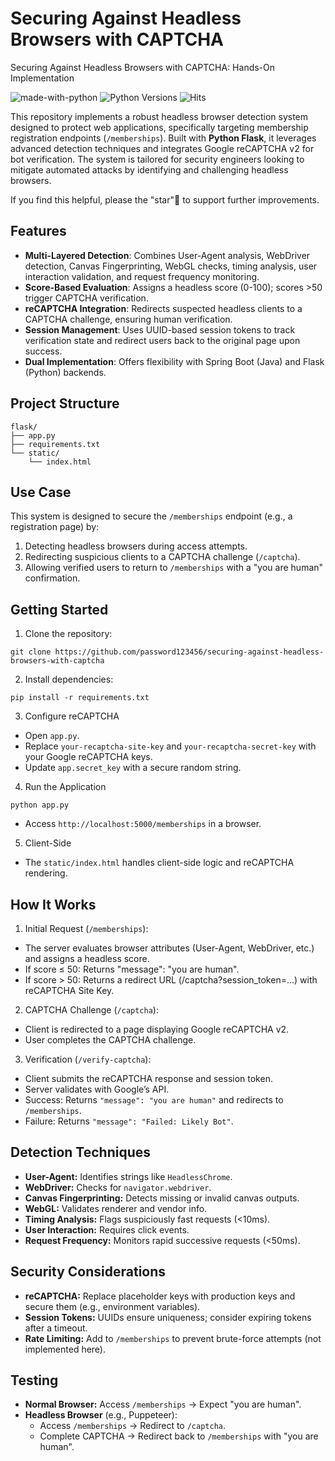 # Securing Against Headless Browsers with CAPTCHA
Securing Against Headless Browsers with CAPTCHA: Hands-On Implementation

![made-with-python][made-with-python]
![Python Versions][pyversion-button]
![Hits][hits-button]

[pyversion-button]: https://img.shields.io/pypi/pyversions/Markdown.svg
[made-with-python]: https://img.shields.io/badge/Made%20with-Python-1f425f.svg
[hits-button]: https://hits.seeyoufarm.com/api/count/incr/badge.svg?url=https%3A%2F%2Fgithub.com%2Fpassword123456%2Fsecuring-against-headless-browsers-with-captcha&count_bg=%2379C83D&title_bg=%23555555&icon=&icon_color=%23E7E7E7&title=hits&edge_flat=false


This repository implements a robust headless browser detection system designed to protect web applications, specifically targeting membership registration endpoints (`/memberships`). Built with **Python Flask**, it leverages advanced detection techniques and integrates Google reCAPTCHA v2 for bot verification. The system is tailored for security engineers looking to mitigate automated attacks by identifying and challenging headless browsers.

If you find this helpful, please the "star"🌟 to support further improvements.

## Features

- **Multi-Layered Detection**: Combines User-Agent analysis, WebDriver detection, Canvas Fingerprinting, WebGL checks, timing analysis, user interaction validation, and request frequency monitoring.
- **Score-Based Evaluation**: Assigns a headless score (0-100); scores >50 trigger CAPTCHA verification.
- **reCAPTCHA Integration**: Redirects suspected headless clients to a CAPTCHA challenge, ensuring human verification.
- **Session Management**: Uses UUID-based session tokens to track verification state and redirect users back to the original page upon success.
- **Dual Implementation**: Offers flexibility with Spring Boot (Java) and Flask (Python) backends.

## Project Structure  

```plaintext
flask/
├── app.py
├── requirements.txt
└── static/
    └── index.html
```

## Use Case

This system is designed to secure the `/memberships` endpoint (e.g., a registration page) by:
1. Detecting headless browsers during access attempts.
2. Redirecting suspicious clients to a CAPTCHA challenge (`/captcha`).
3. Allowing verified users to return to `/memberships` with a "you are human" confirmation.

## Getting Started

1. Clone the repository:
```
git clone https://github.com/password123456/securing-against-headless-browsers-with-captcha
```

2. Install dependencies:
```
pip install -r requirements.txt
```

3. Configure reCAPTCHA
- Open `app.py`.
- Replace `your-recaptcha-site-key` and `your-recaptcha-secret-key` with your Google reCAPTCHA keys.
- Update `app.secret_key` with a secure random string.

4. Run the Application
```
python app.py
```
- Access `http://localhost:5000/memberships` in a browser.

5. Client-Side
- The `static/index.html` handles client-side logic and reCAPTCHA rendering.

## How It Works
1. Initial Request (`/memberships`):
- The server evaluates browser attributes (User-Agent, WebDriver, etc.) and assigns a headless score.
- If score ≤ 50: Returns "message": "you are human".
- If score > 50: Returns a redirect URL (/captcha?session_token=...) with reCAPTCHA Site Key.

2. CAPTCHA Challenge (`/captcha`):
- Client is redirected to a page displaying Google reCAPTCHA v2.
- User completes the CAPTCHA challenge.

3. Verification (`/verify-captcha`):
- Client submits the reCAPTCHA response and session token.
- Server validates with Google’s API.
- Success: Returns `"message": "you are human"` and redirects to `/memberships`.
- Failure: Returns `"message": "Failed: Likely Bot"`.

## Detection Techniques
- **User-Agent:** Identifies strings like `HeadlessChrome`.
- **WebDriver:** Checks for `navigator.webdriver`.
- **Canvas Fingerprinting:** Detects missing or invalid canvas outputs.
- **WebGL:** Validates renderer and vendor info.
- **Timing Analysis:** Flags suspiciously fast requests (<10ms).
- **User Interaction:** Requires click events.
- **Request Frequency:** Monitors rapid successive requests (<50ms).

## Security Considerations
- **reCAPTCHA:** Replace placeholder keys with production keys and secure them (e.g., environment variables).
- **Session Tokens:** UUIDs ensure uniqueness; consider expiring tokens after a timeout.
- **Rate Limiting:** Add to `/memberships` to prevent brute-force attempts (not implemented here).

## Testing
- **Normal Browser:** Access `/memberships` → Expect "you are human".
- **Headless Browser** (e.g., Puppeteer):
  - Access `/memberships` → Redirect to `/captcha`.
  - Complete CAPTCHA → Redirect back to `/memberships` with "you are human".

  
